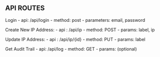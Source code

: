 
## API ROUTES

Login
    - api: /api/login
    - method: post
    - parameters: email, password

Create New IP Address:
    - api : /api/ip
    - method: POST
    - params: label, ip

Update IP Address:
    - api : /api/ip/{id}
    - method: PUT
    - params: label

Get Audit Trail
    - api: /api/log
    - method: GET
    - params: (optional)

